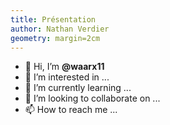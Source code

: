 ```yaml
---
title: Présentation
author: Nathan Verdier
geometry: margin=2cm
---
```


- 👋 Hi, I’m **@waarx11**
- 👀 I’m interested in ...
- 🌱 I’m currently learning ...
- 💞️ I’m looking to collaborate on ...
- 📫 How to reach me ...

<!---
waarx11/waarx11 is a ✨ special ✨ repository because its `README.md` (this file) appears on your GitHub profile.
You can click the Preview link to take a look at your changes.
--->
